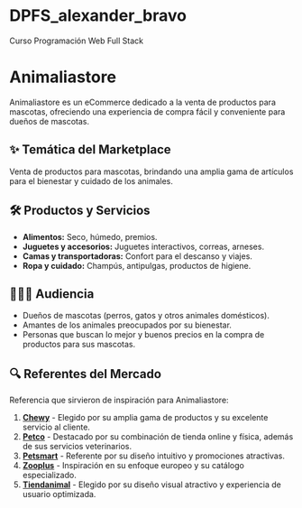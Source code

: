 # DPFS_alexander_bravo
Curso Programación Web Full Stack

# Animaliastore
Animaliastore es un eCommerce dedicado a la venta de productos para mascotas, ofreciendo una experiencia de compra fácil y conveniente para dueños de mascotas.

## ✨ Temática del Marketplace
Venta de productos para mascotas, brindando una amplia gama de artículos para el bienestar y cuidado de los animales.

## 🛠️ Productos y Servicios
- **Alimentos:** Seco, húmedo, premios.
- **Juguetes y accesorios:** Juguetes interactivos, correas, arneses.
- **Camas y transportadoras:** Confort para el descanso y viajes.
- **Ropa y cuidado:** Champús, antipulgas, productos de higiene.

## 👨‍👩‍👦 Audiencia
- Dueños de mascotas (perros, gatos y otros animales domésticos).
- Amantes de los animales preocupados por su bienestar.
- Personas que buscan lo mejor y buenos precios en la compra de productos para sus mascotas.

## 🔍 Referentes del Mercado
Referencia que sirvieron de inspiración para Animaliastore:

1. **[Chewy](https://www.chewy.com/)** - Elegido por su amplia gama de productos y su excelente servicio al cliente.
2. **[Petco](https://www.petco.com/)** - Destacado por su combinación de tienda online y física, además de sus servicios veterinarios.
3. **[Petsmart](https://www.petsmart.com/)** - Referente por su diseño intuitivo y promociones atractivas.
4. **[Zooplus](https://www.zooplus.com/)** - Inspiración en su enfoque europeo y su catálogo especializado.
5. **[Tiendanimal](https://www.tiendanimal.com/)** - Elegido por su diseño visual atractivo y experiencia de usuario optimizada.

